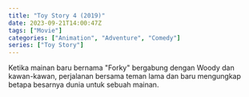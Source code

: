 ```yaml
---
title: "Toy Story 4 (2019)"
date: 2023-09-21T14:00:47Z
tags: ["Movie"]
categories: ["Animation", "Adventure", "Comedy"]
series: ["Toy Story"]
---
```


Ketika mainan baru bernama "Forky" bergabung dengan Woody dan kawan-kawan, perjalanan bersama teman lama dan baru mengungkap betapa besarnya dunia untuk sebuah mainan.

<mux-player stream-type="on-demand"
  src="https://kp3d-my.sharepoint.com/personal/ryoo_kp3d_onmicrosoft_com/_layouts/15/download.aspx?share=EXKbmFvXjoFJixv_NHoTEvsBegJ9FDXbkRhqKjR2mIwTPw" metadata-video-title="Toy Story 4 (2019)" prefer-playback="mse" controls>
  </mux-player>
  
  
  <script src="https://cdn.jsdelivr.net/npm/@mux/mux-player"></script>
  
 <script id="PaE9uRlnf1JSC5eVY9ouwbxSrYRHRWl4w9iAeQ02XF4U" type="application/ld+json">
 {
  "@context": "https://schema.org/",
  "@type": "VideoObject",
  "name": "Toy Story 4 (2019)",
  "contentUrl": "https://stream.mux.com/PaE9uRlnf1JSC5eVY9ouwbxSrYRHRWl4w9iAeQ02XF4U.m3u8",
  "thumbnailUrl": "https://www.themoviedb.org/t/p/original/AtcQK4fzS8rlbKXuTP06GQPp1Q7.jpg?width=314&fit_mode=preserve&time=25",
  "uploadDate": "2023-09-21T14:00:47Z",
}

</script>
